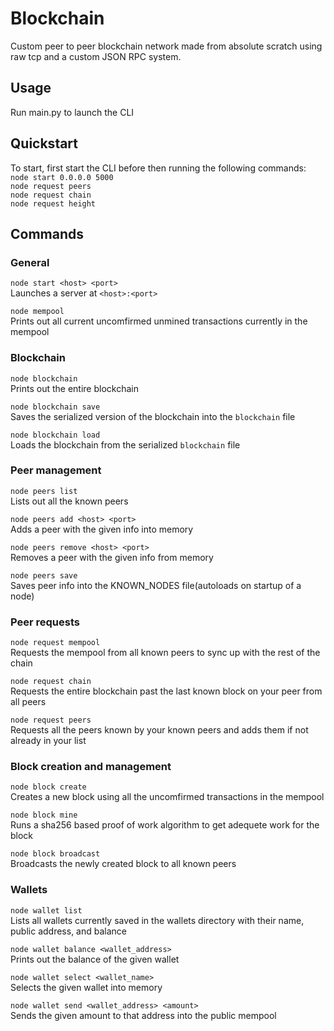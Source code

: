 # Blockchain
Custom peer to peer blockchain network made from absolute scratch using raw tcp and a custom JSON RPC system.

## Usage 
Run main.py to launch the CLI

## Quickstart
To start, first start the CLI before then running the following commands:
`node start 0.0.0.0 5000`<br>
`node request peers`<br>
`node request chain`<br>
`node request height`<br>


## Commands
### General
`node start <host> <port>`<br>
Launches a server at `<host>:<port>`

`node mempool`<br>
Prints out all current uncomfirmed unmined transactions currently in the mempool

### Blockchain
`node blockchain`<br>
Prints out the entire blockchain

`node blockchain save`<br>
Saves the serialized version of the blockchain into the `blockchain` file

`node blockchain load`<br>
Loads the blockchain from the serialized `blockchain` file

### Peer management
`node peers list`<br>
Lists out all the known peers

`node peers add <host> <port>`<br>
Adds a peer with the given info into memory

`node peers remove <host> <port>`<br>
Removes a peer with the given info from memory

`node peers save`<br>
Saves peer info into the KNOWN_NODES file(autoloads on startup of a node)

### Peer requests
`node request mempool`<br>
Requests the mempool from all known peers to sync up with the rest of the chain

`node request chain`<br>
Requests the entire blockchain past the last known block on your peer from all peers

`node request peers`<br>
Requests all the peers known by your known peers and adds them if not already in your list

### Block creation and management
`node block create`<br>
Creates a new block using all the uncomfirmed transactions in the mempool

`node block mine`<br>
Runs a sha256 based proof of work algorithm to get adequete work for the block

`node block broadcast`<br>
Broadcasts the newly created block to all known peers

### Wallets
`node wallet list`<br>
Lists all wallets currently saved in the wallets directory with their name, public address, and balance

`node wallet balance <wallet_address>`<br>
Prints out the balance of the given wallet

`node wallet select <wallet_name>`<br>
Selects the given wallet into memory

`node wallet send <wallet_address> <amount>`<br>
Sends the given amount to that address into the public mempool

